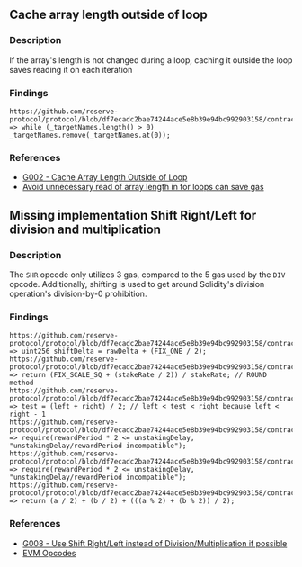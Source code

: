 ## Cache array length outside of loop

### Description
If the array's length is not changed during a loop, caching it outside the loop saves reading it on each iteration

### Findings
```
https://github.com/reserve-protocol/protocol/blob/df7ecadc2bae74244ace5e8b39e94bc992903158/contracts/p1/BasketHandler.sol#L523 => while (_targetNames.length() > 0) _targetNames.remove(_targetNames.at(0));
```

### References

- [G002 - Cache Array Length Outside of Loop](https://github.com/byterocket/c4-common-issues/blob/main/0-Gas-Optimizations.md#g002---cache-array-length-outside-of-loop)
- [Avoid unnecessary read of array length in for loops can save gas](https://github.com/code-423n4/2021-11-badgerzaps-findings/issues/36)



## Missing implementation Shift Right/Left for division and multiplication

### Description

The `SHR` opcode only utilizes 3 gas, compared to the 5 gas used by the `DIV` opcode. Additionally, shifting is used to get around Solidity's division operation's division-by-0 prohibition.

### Findings

```
https://github.com/reserve-protocol/protocol/blob/df7ecadc2bae74244ace5e8b39e94bc992903158/contracts/p1/BasketHandler.sol#L372 => uint256 shiftDelta = rawDelta + (FIX_ONE / 2);
https://github.com/reserve-protocol/protocol/blob/df7ecadc2bae74244ace5e8b39e94bc992903158/contracts/p1/StRSR.sol#L427 => return (FIX_SCALE_SQ + (stakeRate / 2)) / stakeRate; // ROUND method
https://github.com/reserve-protocol/protocol/blob/df7ecadc2bae74244ace5e8b39e94bc992903158/contracts/p1/StRSR.sol#L453 => test = (left + right) / 2; // left < test < right because left < right - 1
https://github.com/reserve-protocol/protocol/blob/df7ecadc2bae74244ace5e8b39e94bc992903158/contracts/p1/StRSR.sol#L816 => require(rewardPeriod * 2 <= unstakingDelay, "unstakingDelay/rewardPeriod incompatible");
https://github.com/reserve-protocol/protocol/blob/df7ecadc2bae74244ace5e8b39e94bc992903158/contracts/p1/StRSR.sol#L824 => require(rewardPeriod * 2 <= unstakingDelay, "unstakingDelay/rewardPeriod incompatible");
https://github.com/reserve-protocol/protocol/blob/df7ecadc2bae74244ace5e8b39e94bc992903158/contracts/plugins/mocks/vendor/EasyAuction.sol#L430 => return (a / 2) + (b / 2) + (((a % 2) + (b % 2)) / 2);
```

### References
- [G008 - Use Shift Right/Left instead of Division/Multiplication if possible](https://github.com/byterocket/c4-common-issues/blob/main/0-Gas-Optimizations.md#g008---use-shift-rightleft-instead-of-divisionmultiplication-if-possible)
- [EVM Opcodes](https://www.evm.codes/)